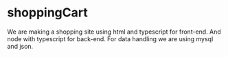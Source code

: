 # shoppingCart
We are making a shopping site using html and typescript for front-end. And node with typescript for back-end. For data handling we are using mysql and json.
